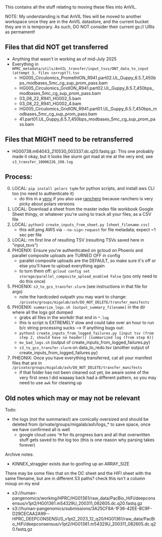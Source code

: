 This contains all the stuff relating to moving these files into AnVIL.

NOTE: My understanding is that AnVIL files will be moved to another workspace once they are in the AnVIL datastore, and the current bucket they are in is temporary. As such, DO NOT consider their current gs:// URIs as permament!

## Files that did NOT get transferred
* Anything that wasn't in working as of mid-July 2025
* Everything in `HPRC_metadata/utils/AnVIL_transfer/input_tsvs/ONT_data_to_input (attempt 3, files corrupt?).tsv`
	* HG005_Circulomics_PromethION_R941.part02.UL_Guppy_6.5.7_450bps_modbases_5mc_cg_sup_prom_pass.bam
	* HG005_Circulomics_GridION_R941.part02.UL_Guppy_6.5.7_450bps_modbases_5mc_cg_sup_prom_pass.bam
	* 03_08_22_R941_HG002_5.bam
	* 03_08_22_R941_HG002_4.bam
	* HG005_Circulomics_GridION_R941.part01.UL_Guppy_6.5.7_450bps_modbases_5mc_cg_sup_prom_pass.bam
	* 41.part01.UL_Guppy_6.5.7_450bps_modbases_5mc_cg_sup_prom_pass.bam

## Files that MIGHT need to be retransferred
* HG00738.m64043_210530_003337.dc.q20.fastq.gz: This one probably made it okay, but it looks like slurm got mad at me at the very end, see `s3_transfer_10006226_198.log`

## Process:
0. LOCAL: `pip install polars tqdm` for python scripts, and install aws CLI too (no need to authenticate it) 
	* do this in a [venv](https://docs.python.org/3/library/venv.html) if you also use [ranchero](github.com/aofarrel/ranchero) because ranchero is very picky about polars versions
1. LOCAL: Download a sheet from the master index file workbook Google Sheet thingy, or whatever you're using to track all your files, as a CSV file
2. LOCAL: `python3 create_inputs_from_sheet.py [sheet_filename.csv]`
	* this will ping AWS via `--no-sign-request` for file metadata; expect ~1 sec per file
4. LOCAL: rm first line of resulting TSV (resulting TSVs saved here in "input_tsvs")
5. PHOENIX: Ensure you're authenticated on gcloud on Phoenix and parallel composite uploads are TURNED OFF in config
	* parallel composite uploads are the DEFAULT, so make sure it's off or else you'll have to upload everything again
 	* to turn them off: `gcloud config set storage/parallel_composite_upload_enabled False` (you only need to do this once)
6. PHOENIX: `s3_to_gcs_transfer.slurm` (see instructions in that file for args)
	* note the hardcoded outpath you may want to change: `/private/groups/migalab/ash/DO_NOT_DELETE/transfer_manifests`
7. PHOENIX: `summarize_logs.sh [output_summary_filename]` in the dir where all the logs got dumped
	* grabs all files in the workdir that end in `*.log`
	* this is script is EXTREMELY slow and could take over an hour to run b/c string processing sucks
--> If anything bugs out:
	* `python3 create_inputs_from_logged_failures.py [input tsv (from step 2, should have no header)] [summarized log (from step 6)]`
	* `mv_bad_logs.sh` (output of create_inputs_from_logged_failures.py)
	* `s3_to_gcs_transfer.slurm` on data_to_redo.tsv (another output of create_inputs_from_logged_failures.py)
8. PHEONIX: Once you have everything transferred, cat all your manifest files that are in `/private/groups/migalab/ash/DO_NOT_DELETE/transfer_manifests`
	* if that folder has not been cleaned out yet, be aware some of the very first ones I did waaaay back had a different pattern, so you may need to use `awk` for cleaning up


## Old notes which may or may not be relevant
Todo:
* the logs (not the summaries!) are comically oversized and should be deleted from /private/groups/migalab/ash/logs_* to save space, once we have confirmed all is well
	* google cloud uses `^M` for its progress bars and all that overwritten stuff gets saved to the log too (this is one reason why parsing takes forever) 

Archive notes:
* KINNEX_straggler exists due to goofing up an ARRAY_SIZE

There may be some files that on the DC sheet and the HIFI sheet with the same filename, but are in different S3 paths? check this isn't a column mixup on my end
* s3://human-pangenomics/working/HPRC/HG01361/raw_data/PacBio_HiFi/deepconsensus/v1pt2/HG01361.m54329U_200311_082605.dc.q20.fastq.gz
* s3://human-pangenomics/submissions/3A25CF8A-1F36-42EE-BC9F-D29CECAA2A99--HPRC_DEEPCONSENSUS_v1pt2_2023_12_q20/HG01361/raw_data/PacBio_HiFi/deepconsensus/v1pt2/HG01361.m54329U_200311_082605.dc.q20.fastq.gz
